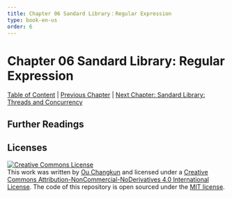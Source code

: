 ```yaml
---
title: Chapter 06 Sandard Library：Regular Expression
type: book-en-us
order: 6
---
```


# Chapter 06 Sandard Library: Regular Expression

[Table of Content](./toc.md) | [Previous Chapter](./05-pointers.md) | [Next Chapter: Sandard Library: Threads and Concurrency](./07-thread.md)

## Further Readings

## Licenses

<a rel="license" href="http://creativecommons.org/licenses/by-nc-nd/4.0/"><img alt="Creative Commons License" style="border-width:0" src="https://i.creativecommons.org/l/by-nc-nd/4.0/88x31.png" /></a><br />This work was written by [Ou Changkun](https://changkun.de) and licensed under a <a rel="license" href="http://creativecommons.org/licenses/by-nc-nd/4.0/">Creative Commons Attribution-NonCommercial-NoDerivatives 4.0 International License</a>. The code of this repository is open sourced under the [MIT license](../../LICENSE).